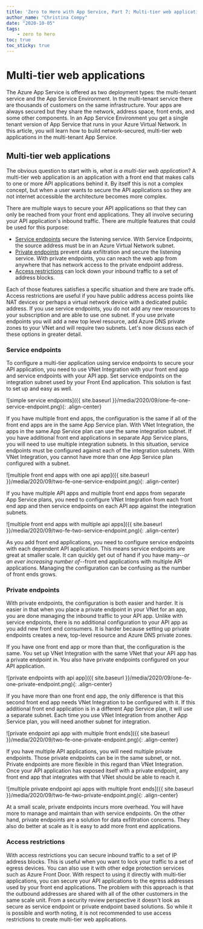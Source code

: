 ```yaml
---
title: 'Zero to Hero with App Service, Part 7: Multi-tier web applications'
author_name: "Christina Compy"
date: "2020-10-05"
tags: 
    - zero to hero
toc: true
toc_sticky: true
---
```


# Multi-tier web applications

The Azure App Service is offered as two deployment types: the multi-tenant service and the App Service Environment. In the multi-tenant service there are thousands of customers on the same infrastructure. Your apps are always secured but they share the network, address space, front ends, and some other components.  In an App Service Environment you get a single tenant version of App Service that runs in your Azure Virtual Network. In this article, you will learn how to build network-secured, multi-tier web applications in the multi-tenant App Service.  

## Multi-tier web applications

The obvious question to start with is, *what is a multi-tier web application*?  A multi-tier web application is an application with a front end that makes calls to one or more API applications behind it. By itself this is not a complex concept, but when a user wants to secure the API applications so they are not internet accessible the architecture becomes more complex. 

There are multiple ways to secure your API applications so that they can only be reached from your front end applications. They all involve securing your API application's inbound traffic. There are multiple features that could be used for this purpose:

- [Service endpoints](https://docs.microsoft.com/azure/app-service/app-service-ip-restrictions#service-endpoints) secure the listening service. With Service Endpoints, the source address must be in an Azure Virtual Network subnet.
- [Private endpoints](https://docs.microsoft.com/azure/app-service/networking/private-endpoint) prevent data exfiltration and secure the listening service. With private endpoints, you can reach the web app from anywhere that has network access to the private endpoint address.
- [Access restrictions](https://docs.microsoft.com/azure/app-service/app-service-ip-restrictions#service-endpoints) can lock down your inbound traffic to a set of address blocks.

Each of those features satisfies a specific situation and there are trade offs.  Access restrictions are useful if you have public address access points like NAT devices or perhaps a virtual network device with a dedicated public address.  If you use service endpoints, you do not add any new resources to your subscription and are able to use one subnet.  If you use private endpoints you will add a new top level resource, add Azure DNS private zones to your VNet and will require two subnets. Let's now dicsuss each of these options in greater detail. 

### Service endpoints

To configure a multi-tier application using service endpoints to secure your API application, you need to use VNet Integration with your front end app and service endpoints with your API app. Set service endpoints on the integration subnet used by your Front End application. This solution is fast to set up and easy as well.   

![simple service endpoints]({{ site.baseurl }}/media/2020/09/one-fe-one-service-endpoint.png){: .align-center}

If you have multiple front end apps, the configuration is the same if all of the front end apps are in the same App Service plan.  With VNet Integration, the apps in the same App Service plan can use the same integration subnet.   If you have additional front end applications in separate App Service plans, you will need to use multiple integration subnets. In this situation, service endpoints must be configured against each of the integration subnets. With VNet Integration, you cannot have more than one App Service plan configured with a subnet. 

![multiple front end apps with one api app]({{ site.baseurl }}/media/2020/09/two-fe-one-service-endpoint.png){: .align-center}

If you have multiple API apps and multiple front end apps from separate App Service plans, you need to configure VNet Integration from each front end app and then service endpoints on each API app against the integration subnets. 

![multiple front end apps with multiple api apps]({{ site.baseurl }}/media/2020/09/two-fe-two-service-endpoint.png){: .align-center}

As you add front end applications, you need to configure service endpoints with each dependent API application. This means service endpoints are great at smaller scale. It can quickly get out of hand if you have many--*or an ever increasing number of*--front end applications with multiple API applications. Managing the configuration can be confusing as the number of front ends grows.

### Private endpoints

With private endpoints, the configuration is both easier and harder. It is easier in that when you place a private endpoint in your VNet for an app, you are done managing the inbound traffic to your API app. Unlike with service endpoints, there is no additional configuration to your API app as you add new front end consumers.  It is harder because setting up private endpoints creates a new, top-level resource and Azure DNS private zones. 

If you have one front end app or more than that, the configuration is the same.  You set up VNet Integration with the same VNet that your API app has a private endpoint in. You also have private endpoints configured on your API application.

![private endpoints with api app]({{ site.baseurl }}/media/2020/09/one-fe-one-private-endpoint.png){: .align-center}

If you have more than one front end app, the only difference is that this second front end app needs VNet Integration to be  configured with it. If this additional front end application is in a different App Service plan, it will use a separate subnet.  Each time you use VNet Integration from another App Service plan, you will need another subnet for integration.

![private endpoint api app with multiple front ends]({{ site.baseurl }}/media/2020/09/two-fe-one-private-endpoint.png){: .align-center}

If you have multiple API applications, you will need multiple private endpoints. Those private endpoints can be in the same subnet, or not.  Private endpoints are more flexible in this regard than VNet Integration. Once your API application has exposed itself with a private endpoint, any front end app that integrates with that VNet should be able to reach it. 

![multiple private endpoint api apps with multiple front ends]({{ site.baseurl }}/media/2020/09/two-fe-two-private-endpoint.png){: .align-center}

At a small scale, private endpoints incurs more overhead. You will have more to manage and maintain than with service endpoints. On the other hand, private endpoints are a solution for data exfiltration concerns. They also do better at scale as it is easy to add more front end applications.  

### Access restrictions

With access restrictions you can secure inbound traffic to a set of IP address blocks.  This is useful when you want to lock your traffic to a set of egress devices.  You can also use it with other edge protection services such as Azure Front Door. With respect to using it directly with multi-tier applications, you can secure your API applications to the egress addresses used by your front end applications. The problem with this approach is that the outbound addresses are shared with all of the other customers in the same scale unit. From a security review perspective it doesn't look as secure as service endpoint or private endpoint based solutions.  So while it is possible and worth noting, it is not recommended to use access restrictions to create multi-tier web applications. 
